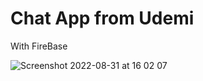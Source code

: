 # Chat App from Udemi

With FireBase

![Screenshot 2022-08-31 at 16 02 07](https://user-images.githubusercontent.com/77541683/187698027-83df0630-bc0b-4679-9ec2-381276620f55.png)

